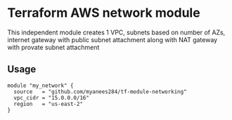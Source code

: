 # Terraform AWS network module
This independent module creates 1 VPC, subnets based on number of AZs, internet gateway with public subnet attachment along with NAT gateway with provate subnet attachment
## Usage
~~~
module "my_network" {
  source   = "github.com/myanees284/tf-module-networking"
  vpc_cidr = "15.0.0.0/16"
  region   = "us-east-2"
}
~~~